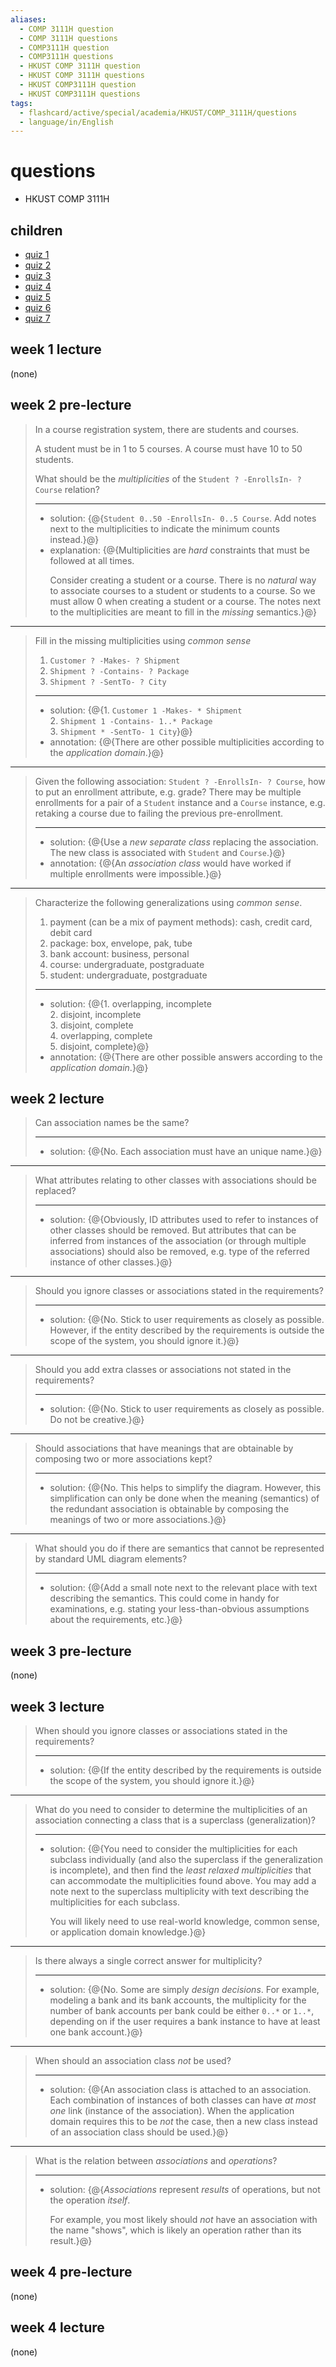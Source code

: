 ```yaml
---
aliases:
  - COMP 3111H question
  - COMP 3111H questions
  - COMP3111H question
  - COMP3111H questions
  - HKUST COMP 3111H question
  - HKUST COMP 3111H questions
  - HKUST COMP3111H question
  - HKUST COMP3111H questions
tags:
  - flashcard/active/special/academia/HKUST/COMP_3111H/questions
  - language/in/English
---
```


# questions

- HKUST COMP 3111H

## children

- [quiz 1](quiz%201.md)
- [quiz 2](quiz%202.md)
- [quiz 3](quiz%203.md)
- [quiz 4](quiz%204.md)
- [quiz 5](quiz%205.md)
- [quiz 6](quiz%206.md)
- [quiz 7](quiz%207.md)

## week 1 lecture

\(none\)

## week 2 pre-lecture

> In a course registration system, there are students and courses.
>
> A student must be in 1 to 5 courses. A course must have 10 to 50 students.
>
> What should be the _multiplicities_ of the `Student ? -EnrollsIn- ? Course` relation?
>
> ---
>
> - solution: {@{`Student 0..50 -EnrollsIn- 0..5 Course`. Add notes next to the multiplicities to indicate the minimum counts instead.}@}
> - explanation: {@{Multiplicities are _hard_ constraints that must be followed at all times. <p> Consider creating a student or a course. There is no _natural_ way to associate courses to a student or students to a course. So we must allow 0 when creating a student or a course. The notes next to the multiplicities are meant to fill in the _missing_ semantics.}@} <!--SR:!2025-12-27,63,310!2025-12-26,62,310-->

---

> Fill in the missing multiplicities using _common sense_
>
> 1. `Customer ? -Makes- ? Shipment`
> 2. `Shipment ? -Contains- ? Package`
> 3. `Shipment ? -SentTo- ? City`
>
> ---
>
> - solution: {@{1. `Customer 1 -Makes- * Shipment` <br/> 2. `Shipment 1 -Contains- 1..* Package` <br/> 3. `Shipment * -SentTo- 1 City`}@}
> - annotation: {@{There are other possible multiplicities according to the _application domain_.}@} <!--SR:!2025-12-08,44,290!2025-12-20,57,310-->

---

> Given the following association: `Student ? -EnrollsIn- ? Course`, how to put an enrollment attribute, e.g. grade? There may be multiple enrollments for a pair of a `Student` instance and a `Course` instance, e.g. retaking a course due to failing the previous pre-enrollment.
>
> ---
>
> - solution: {@{Use a _new separate class_ replacing the association. The new class is associated with `Student` and `Course`.}@}
> - annotation: {@{An _association class_ would have worked if multiple enrollments were impossible.}@} <!--SR:!2025-12-19,56,310!2025-12-28,63,310-->

---

> Characterize the following generalizations using _common sense_.
>
> 1. payment \(can be a mix of payment methods\): cash, credit card, debit card
> 2. package: box, envelope, pak, tube
> 3. bank account: business, personal
> 4. course: undergraduate, postgraduate
> 5. student: undergraduate, postgraduate
>
> ---
>
> - solution: {@{1. overlapping, incomplete <br/> 2. disjoint, incomplete <br/> 3. disjoint, complete <br/> 4. overlapping, complete <br/> 5. disjoint, complete}@}
> - annotation: {@{There are other possible answers according to the _application domain_.}@} <!--SR:!2025-12-18,55,310!2025-12-29,64,310-->

## week 2 lecture

> Can association names be the same?
>
> ---
>
> - solution: {@{No. Each association must have an unique name.}@} <!--SR:!2026-01-08,73,320-->

---

> What attributes relating to other classes with associations should be replaced?
>
> ---
>
> - solution: {@{Obviously, ID attributes used to refer to instances of other classes should be removed. But attributes that can be inferred from instances of the association \(or through multiple associations\) should also be removed, e.g. type of the referred instance of other classes.}@} <!--SR:!2026-01-09,74,320-->

---

> Should you ignore classes or associations stated in the requirements?
>
> ---
>
> - solution: {@{No. Stick to user requirements as closely as possible. However, if the entity described by the requirements is outside the scope of the system, you should ignore it.}@} <!--SR:!2026-01-03,69,320-->

---

> Should you add extra classes or associations not stated in the requirements?
>
> ---
>
> - solution: {@{No. Stick to user requirements as closely as possible. Do not be creative.}@} <!--SR:!2026-01-05,70,320-->

---

> Should associations that have meanings that are obtainable by composing two or more associations kept?
>
> ---
>
> - solution: {@{No. This helps to simplify the diagram. However, this simplification can only be done when the meaning \(semantics\) of the redundant association is obtainable by composing the meanings of two or more associations.}@} <!--SR:!2026-01-03,68,320-->

---

> What should you do if there are semantics that cannot be represented by standard UML diagram elements?
>
> ---
>
> - solution: {@{Add a small note next to the relevant place with text describing the semantics. This could come in handy for examinations, e.g. stating your less-than-obvious assumptions about the requirements, etc.}@} <!--SR:!2026-01-06,71,320-->

## week 3 pre-lecture

\(none\)

## week 3 lecture

> When should you ignore classes or associations stated in the requirements?
>
> ---
>
> - solution: {@{If the entity described by the requirements is outside the scope of the system, you should ignore it.}@} <!--SR:!2025-10-30,18,318-->

---

> What do you need to consider to determine the multiplicities of an association connecting a class that is a superclass \(generalization\)?
>
> ---
>
> - solution: {@{You need to consider the multiplicities for each subclass individually \(and also the superclass if the generalization is incomplete\), and then find the _least relaxed multiplicities_ that can accommodate the multiplicities found above. You may add a note next to the superclass multiplicity with text describing the multiplicities for each subclass. <p> You will likely need to use real-world knowledge, common sense, or application domain knowledge.}@} <!--SR:!2025-10-30,18,318-->

---

> Is there always a single correct answer for multiplicity?
>
> ---
>
> - solution: {@{No. Some are simply _design decisions_. For example, modeling a bank and its bank accounts, the multiplicity for the number of bank accounts per bank could be either `0..*` or `1..*`, depending on if the user requires a bank instance to have at least one bank account.}@} <!--SR:!2025-12-21,53,318-->

---

> When should an association class _not_ be used?
>
> ---
>
> - solution: {@{An association class is attached to an association. Each combination of instances of both classes can have _at most one_ link \(instance of the association\). When the application domain requires this to be _not_ the case, then a new class instead of an association class should be used.}@} <!--SR:!2025-10-30,18,318-->

---

> What is the relation between _associations_ and _operations_?
>
> ---
>
> - solution: {@{_Associations_ represent _results_ of operations, but not the operation _itself_. <p> For example, you most likely should _not_ have an association with the name "shows", which is likely an operation rather than its result.}@} <!--SR:!2025-11-25,33,298-->

## week 4 pre-lecture

\(none\)

## week 4 lecture

\(none\)
